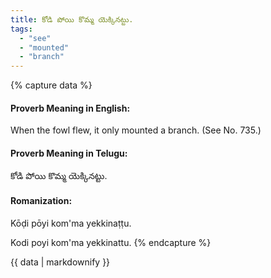 ```yaml
---
title: కోడి పోయి కొమ్మ యెక్కినట్టు.
tags:
  - "see"
  - "mounted"
  - "branch"
---
```


{% capture data %}
#### Proverb Meaning in English:
When the fowl flew, it only mounted a branch.
(See No. 735.)

#### Proverb Meaning in Telugu:
కోడి పోయి కొమ్మ యెక్కినట్టు.

#### Romanization:
Kōḍi pōyi kom'ma yekkinaṭṭu.

Kodi poyi kom'ma yekkinattu.
{% endcapture %}

{{ data | markdownify }}


